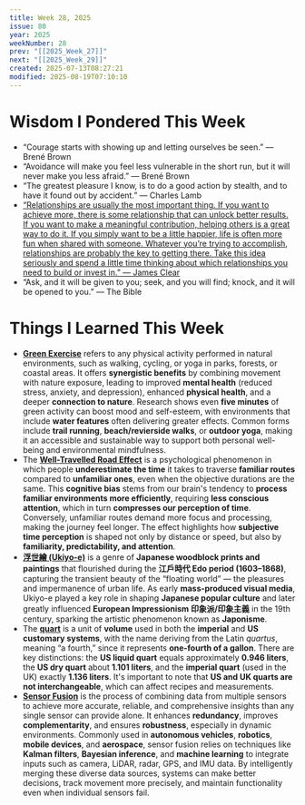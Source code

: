 ```yaml
---
title: Week 28, 2025
issue: 80
year: 2025
weekNumber: 28
prev: "[[2025_Week_27]]"
next: "[[2025_Week_29]]"
created: 2025-07-13T08:27:21
modified: 2025-08-19T07:10:10
---
```


# Wisdom I Pondered This Week

* “Courage starts with showing up and letting ourselves be seen.” — Brené Brown
* “Avoidance will make you feel less vulnerable in the short run, but it will never make you less afraid.” — Brené Brown
* “The greatest pleasure I know, is to do a good action by stealth, and to have it found out by accident.” — Charles Lamb
* [“Relationships are usually the most important thing. If you want to achieve more, there is some relationship that can unlock better results. If you want to make a meaningful contribution, helping others is a great way to do it. If you simply want to be a little happier, life is often more fun when shared with someone. Whatever you’re trying to accomplish, relationships are probably the key to getting there. Take this idea seriously and spend a little time thinking about which relationships you need to build or invest in.” — James Clear](https://jamesclear.com/3-2-1/june-26-2025)
* “Ask, and it will be given to you; seek, and you will find; knock, and it will be opened to you.” — The Bible

# Things I Learned This Week

* **[Green Exercise](https://www.google.com/search?q=Green+Exercise)** refers to any physical activity performed in natural environments, such as walking, cycling, or yoga in parks, forests, or coastal areas. It offers **synergistic benefits** by combining movement with nature exposure, leading to improved **mental health** (reduced stress, anxiety, and depression), enhanced **physical health**, and a deeper **connection to nature**. Research shows even **five minutes** of green activity can boost mood and self-esteem, with environments that include **water features** often delivering greater effects. Common forms include **trail running**, **beach/revierside walks**, or **outdoor yoga**, making it an accessible and sustainable way to support both personal well-being and environmental mindfulness.
* The [**Well-Travelled Road Effect**](https://www.google.com/search?q=Well+Travelled+Road+Effect) is a psychological phenomenon in which people **underestimate the time** it takes to traverse **familiar routes** compared to **unfamiliar ones**, even when the objective durations are the same. This **cognitive bias** stems from our brain's tendency to **process familiar environments more efficiently**, requiring **less conscious attention**, which in turn **compresses our perception of time**. Conversely, unfamiliar routes demand more focus and processing, making the journey feel longer. The effect highlights how **subjective time perception** is shaped not only by distance or speed, but also by **familiarity, predictability, and attention**.
* **[浮世繪 (Ukiyo-e)](https://www.google.com/search?q=浮世繪)** is a genre of **Japanese woodblock prints and paintings** that flourished during the **江戶時代 Edo period (1603–1868)**, capturing the transient beauty of the “floating world” — the pleasures and impermanence of urban life. As early **mass-produced visual media**, Ukiyo-e played a key role in shaping **Japanese popular culture** and later greatly influenced **European Impressionism 印象派/印象主義** in the 19th century, sparking the artistic phenomenon known as **Japonisme**.
* The [**quart**](https://www.google.com/search?q=Quart+unit) is a unit of **volume** used in both the **imperial** and **US customary systems**, with the name deriving from the Latin _quartus_, meaning “a fourth,” since it represents **one-fourth of a gallon**. There are key distinctions: the **US liquid quart** equals approximately **0.946 liters**, the **US dry quart** about **1.101 liters**, and the **imperial quart** (used in the UK) exactly **1.136 liters**. It's important to note that **US and UK quarts are not interchangeable**, which can affect recipes and measurements.
* **[Sensor Fusion](https://www.google.com/search?q=Sensor+Fusion)** is the process of combining data from multiple sensors to achieve more accurate, reliable, and comprehensive insights than any single sensor can provide alone. It enhances **redundancy**, improves **complementarity**, and ensures **robustness**, especially in dynamic environments. Commonly used in **autonomous vehicles**, **robotics**, **mobile devices**, and **aerospace**, sensor fusion relies on techniques like **Kalman filters**, **Bayesian inference**, and **machine learning** to integrate inputs such as camera, LiDAR, radar, GPS, and IMU data. By intelligently merging these diverse data sources, systems can make better decisions, track movement more precisely, and maintain functionality even when individual sensors fail.
